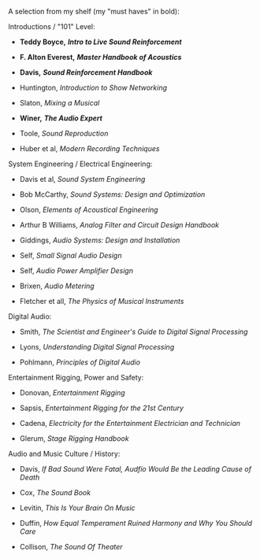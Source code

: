 A selection from my shelf (my "must haves" in bold):

Introductions / "101" Level:

- **Teddy Boyce,** _**Intro to Live Sound Reinforcement**_
    
- **F. Alton Everest,** _**Master Handbook of Acoustics**_
    
- **Davis,** _**Sound Reinforcement Handbook**_
    
- Huntington, _Introduction to Show Networking_
    
- Slaton, _Mixing a Musical_
    
- **Winer,** _**The Audio Expert**_
    
- Toole, _Sound Reproduction_
    
- Huber et al, _Modern Recording Techniques_
    

System Engineering / Electrical Engineering:

- Davis et al, _Sound System Engineering_
    
- Bob McCarthy, _Sound Systems: Design and Optimization_
    
- Olson, _Elements of Acoustical Engineering_
    
- Arthur B Williams, _Analog Filter and Circuit Design Handbook_
    
- Giddings, _Audio Systems: Design and Installation_
    
- Self, _Small Signal Audio Design_
    
- Self, _Audio Power Amplifier Design_
    
- Brixen, _Audio Metering_
    
- Fletcher et all, _The Physics of Musical Instruments_
    

Digital Audio:

- Smith, _The Scientist and Engineer's Guide to Digital Signal Processing_
    
- Lyons, _Understanding Digital Signal Processing_
    
- Pohlmann, _Principles of Digital Audio_
    

Entertainment Rigging, Power and Safety:

- Donovan, _Entertainment Rigging_
    
- Sapsis, _Entertainment Rigging for the 21st Century_
    
- Cadena, _Electricity for the Entertainment Electrician and Technician_
    
- Glerum, _Stage Rigging Handbook_
    

Audio and Music Culture / History:

- Davis, _If Bad Sound Were Fatal, Audfio Would Be the Leading Cause of Death_
    
- Cox, _The Sound Book_
    
- Levitin, _This Is Your Brain On Music_
    
- Duffin, _How Equal Temperament Ruined Harmony and Why You Should Care_
    
- Collison, _The Sound Of Theater_